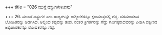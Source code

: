 +++
title = "026 ಮುನ್ದೆ ದಸ್ಯುಗಳೇಳುವನು"

+++
26. ಮುಂದೆ ದಸ್ಯುಗಳ ಏಳು ರಾಜ್ಯಗಳನ್ನು ಕಾಶ್ಮೀರಕರನ್ನೂ ಕ್ಷಣಮಾತ್ರದಲ್ಲಿ ಗೆದ್ದ. ದಶಮಂಡಲದ ಲೋಹಿತರನ್ನು ಅಡಗಿಸಿದ. ಅಲ್ಲಿಂದ ಕಪ್ಪವನ್ನು ತಂದ. ನಂತರ ತ್ರಿಗರ್ತರನ್ನು ಗೆದ್ದು  ಗರ್ವಿಷ್ಠರಾದವರನ್ನು ಪೀಡಿಸಿ ದಕ್ಷಿಣದ ಅಭಿಚಾರಕರನ್ನೂ ರೋಷಕರನ್ನೂ ಗೆದ್ದ.